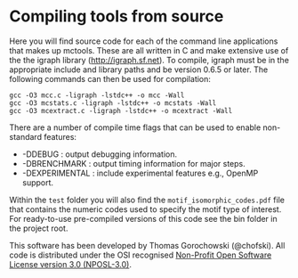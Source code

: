 # Compiling tools from source

Here you will find source code for each of the command line applications that makes up mctools. These are all written in C and make extensive use of the the igraph library (http://igraph.sf.net). To compile, igraph must be in the appropriate include and library paths and be version 0.6.5 or later. The following commands can then be used for compilation:

	gcc -O3 mcc.c -ligraph -lstdc++ -o mcc -Wall
	gcc -O3 mcstats.c -ligraph -lstdc++ -o mcstats -Wall
	gcc -O3 mcextract.c -ligraph -lstdc++ -o mcextract -Wall

There are a number of compile time flags that can be used to enable non-standard features:
- -DDEBUG        : output debugging information.
- -DBRENCHMARK   : output timing information for major steps.
- -DEXPERIMENTAL : include experimental features e.g., OpenMP support.

Within the `test` folder you will also find the `motif_isomorphic_codes.pdf` file that contains the numeric codes used to specify the motif type of interest. For ready-to-use pre-compiled versions of this code see the bin folder in the project root.

This software has been developed by Thomas Gorochowski (@chofski). All code is distributed under the OSI recognised [Non-Profit Open Software License version 3.0 (NPOSL-3.0)](http://www.opensource.org/licenses/NOSL3.0).
